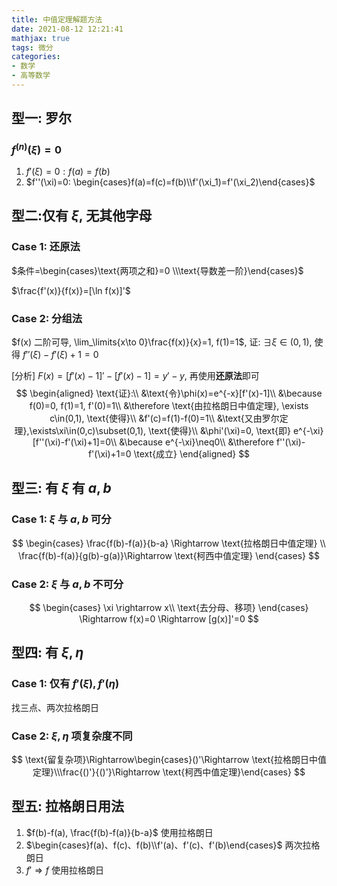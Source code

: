 ```yaml
---
title: 中值定理解题方法
date: 2021-08-12 12:21:41
mathjax: true
tags: 微分
categories: 
- 数学
- 高等数学
---
```


## 型一: 罗尔

###  $f^{(n)}(\xi)=0$

1. $f'(\xi)=0: f(a)=f(b)$
2. $f''(\xi)=0: \begin{cases}f(a)=f(c)=f(b)\\f'(\xi_1)=f'(\xi_2)\end{cases}$

## 型二:仅有 $\xi$, 无其他字母

### Case 1: 还原法

$条件=\begin{cases}\text{两项之和}=0 \\\text{导数差一阶}\end{cases}$

$\frac{f'(x)}{f(x)}=[\ln f(x)]'$

<!-- more -->

### Case 2: 分组法

$f(x) 二阶可导, \lim_\limits{x\to 0}\frac{f(x)}{x}=1, f(1)=1$, 证: $\exists\xi\in(0,1)$, 使得 $f''(\xi)-f'(\xi)+1=0$

[分析] $F(x)=[f'(x)-1]'-[f'(x)-1]=y'-y$, 再使用**还原法**即可
$$
\begin{aligned}
\text{证}:\\
&\text{令}\phi(x)=e^{-x}[f'(x)-1]\\
&\because f(0)=0, f(1)=1, f'(0)=1\\
&\therefore \text{由拉格朗日中值定理}, \exists c\in(0,1), \text{使得}\\
&f'(c)=f(1)-f(0)=1\\
&\text{又由罗尔定理},\exists\xi\in(0,c)\subset(0,1), \text{使得}\\
&\phi'(\xi)=0, \text{即} e^{-\xi}[f''(\xi)-f'(\xi)+1]=0\\
&\because e^{-\xi}\neq0\\
&\therefore f''(\xi)-f'(\xi)+1=0 \text{成立}
\end{aligned}
$$

## 型三: 有 $\xi$ 有 $a, b$

### Case 1: $\xi$ 与 $a, b$ 可分

$$
\begin{cases}
\frac{f(b)-f(a)}{b-a} \Rightarrow \text{拉格朗日中值定理} \\
\frac{f(b)-f(a)}{g(b)-g(a)}\Rightarrow \text{柯西中值定理}
\end{cases}
$$

### Case 2: $\xi$ 与 $a,b$ 不可分

$$
\begin{cases}
\xi \rightarrow x\\
\text{去分母、移项}
\end{cases}
\Rightarrow f(x)=0
\Rightarrow [g(x)]'=0
$$

## 型四: 有 $\xi,\eta$

### Case 1: 仅有 $f'(\xi), f'(\eta)$

找三点、两次拉格朗日

### Case 2: $\xi, \eta$ 项复杂度不同

$$
\text{留复杂项}\Rightarrow\begin{cases}()'\Rightarrow \text{拉格朗日中值定理}\\\frac{()'}{()'}\Rightarrow \text{柯西中值定理}\end{cases}
$$

## 型五: 拉格朗日用法

1. $f(b)-f(a), \frac{f(b)-f(a)}{b-a}$ 使用拉格朗日
2. $\begin{cases}f(a)、f(c)、f(b)\\f'(a)、f'(c)、f'(b)\end{cases}$ 两次拉格朗日
3. $f'\Rightarrow f$ 使用拉格朗日 

